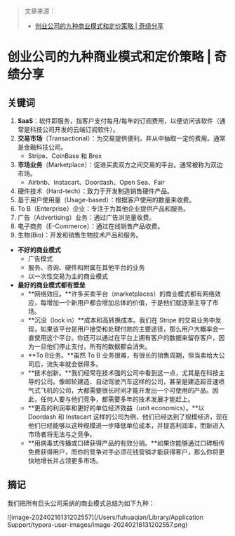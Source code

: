 > 文章来源：
>
> - [创业公司的九种商业模式和定价策略 | 奇绩分享](https://mp.weixin.qq.com/s/dIfB8eH3aJZ2pzmrspeYKQ)

# 创业公司的九种商业模式和定价策略 | 奇绩分享

## 关键词

1. **SaaS**：软件即服务，指客户支付每月/每年的订阅费用，以便访问该软件（通常是科技公司开发的云端订阅软件）。
2. **交易市场**（Transactional）：为交易提供便利，并从中抽取一定的费用。通常是金融科技公司。
   - Stripe、CoinBase 和 Brex
3. **市场业务**（Marketplace）：促进买卖双方之间交易的平台。通常被称为双边市场。
   - Airbnb、Instacart、Doordash、Open Sea、Fair
4. 硬件技术（Hard-tech）：致力于开发制造销售硬件产品。
5. 基于用户使用量（Usage-based）：根据客户使用的数量来收费。
6.  To B（Enterprise）企业：专注于为其他企业提供产品和服务。
7. 广告（Advertising）业务：通过广告浏览量收费。
8. 电子商务（E-Commerce）：通过在线销售产品收费。
9. 生物(Bio)：开发和销售生物技术产品和服务。

- **不好的商业模式**
  - 广告模式
  - 服务、咨询、硬件和附属在其他平台的业务
  - 以一次性交易为主的商业模式
- **最好的商业模式都有壁垒**
  - **网络效应。**许多买卖平台（marketplaces）的商业模式都有网络效应，每增加一个新用户都会增加总体的价值，于是他们就逐渐主导了市场。
  - **沉没（lock in）**成本和高转换成本。我们在 Stripe 的交易业务中发现，如果该平台是用户接受和处理付款的主要途径，那么用户大概率会一直使用这个平台。你还可以通过在平台上拥有客户的数据来留存客户，因为一旦他们停止支付，所有的数据都会消失。
  - **To B业务。**虽然 To B 业务很难，有很长的销售周期，但当卖给大公司后，流失率就会低得多。
  - **技术创新。**我们经常在技术强的公司中看到这一点，尤其是在科技主导的公司。像邮轮建造、自动驾驶汽车这样的公司，甚至是建造超音速喷气式飞机的公司，大都需要很长时间才能开发出一个可使用的产品。因此，任何人要与他们竞争，都需要多年的技术发展才能赶上。
  - **更高的利润率和更好的单位经济效益（unit economics）。**以 Doordash 和 Instacart 这样的公司为例，他们已经达到了规模经济，现在他们已经能够以这种规模进一步降低单位成本，并提高利润率，而新进入市场者将无法与之竞争。
  - **用病毒式传播或口碑获得产品的有效分销。**如果你能够通过口碑相传免费获得用户，而你的竞争对手必须花钱营销才能获得客户，那么你将更快地增长并占领更多市场。



## 摘记

我们把所有巨头公司采纳的商业模式总结为如下九种：

![image-20240216131202557](/Users/fuhuaqian/Library/Application Support/typora-user-images/image-20240216131202557.png)


